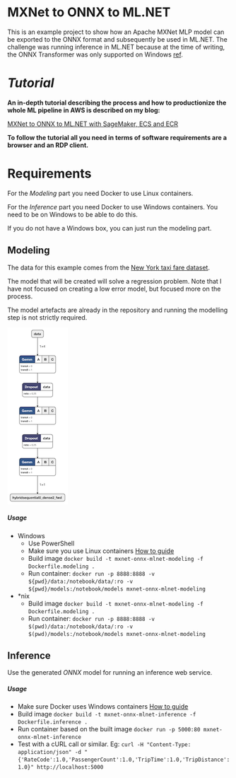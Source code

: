 # MXNet to ONNX to ML.NET

This is an example project to show how an Apache MXNet MLP model can be exported to the ONNX format and subsequently be used in ML.NET. The challenge was running inference in ML.NET because at the time of writing, the ONNX Transformer was only supported on Windows [ref](https://blogs.msdn.microsoft.com/dotnet/2018/10/08/announcing-ml-net-0-6-machine-learning-net/).

# *Tutorial*

**An in-depth tutorial describing the process and how to productionize the whole ML pipeline in AWS is described on my blog:**

[MXNet to ONNX to ML.NET with SageMaker, ECS and ECR](https://cosminsanda.com/posts/mxnet-to-onnx-to-ml.net-with-sagemaker-ecs-and-ecr/)

**To follow the tutorial all you need in terms of software requirements are a browser and an RDP client.**

# Requirements

For the _Modeling_ part you need Docker to use Linux containers.

For the _Inference_ part you need Docker to use Windows containers. You need to be on Windows to be able to do this.

If you do not have a Windows box, you can just run the modeling part.

## Modeling

The data for this example comes from the [New York taxi fare dataset](https://www.kaggle.com/c/new-york-city-taxi-fare-prediction/data).

The model that will be created will solve a regression problem. Note that I have not focused on creating a low error model, but focused more on the process.

The model artefacts are already in the repository and running the modelling step is not strictly required.

![MLP](model.png)

##### Usage

* Windows
    * Use PowerShell
    * Make sure you use Linux containers [How to guide](https://docs.docker.com/docker-for-windows/#switch-between-windows-and-linux-containers)
    * Build image `docker build -t mxnet-onnx-mlnet-modeling -f Dockerfile.modeling .`
    * Run container: `docker run -p 8888:8888 -v ${pwd}/data:/notebook/data/:ro -v ${pwd}/models:/notebook/models mxnet-onnx-mlnet-modeling`
* \*nix
    * Build image `docker build -t mxnet-onnx-mlnet-modeling -f Dockerfile.modeling .`
    * Run container: `docker run -p 8888:8888 -v $(pwd)/data:/notebook/data/:ro -v $(pwd)/models:/notebook/models mxnet-onnx-mlnet-modeling`

## Inference

Use the generated _ONNX_ model for running an inference web service.

##### Usage

 * Make sure Docker uses Windows containers [How to guide](https://docs.docker.com/docker-for-windows/#switch-between-windows-and-linux-containers)
 * Build image `docker build -t mxnet-onnx-mlnet-inference -f Dockerfile.inference .`
 * Run container based on the built image `docker run -p 5000:80 mxnet-onnx-mlnet-inference`
 * Test with a cURL call or similar. Eg: `curl -H "Content-Type: application/json" -d "{'RateCode':1.0,'PassengerCount':1.0,'TripTime':1.0,'TripDistance':1.0}" http://localhost:5000`

